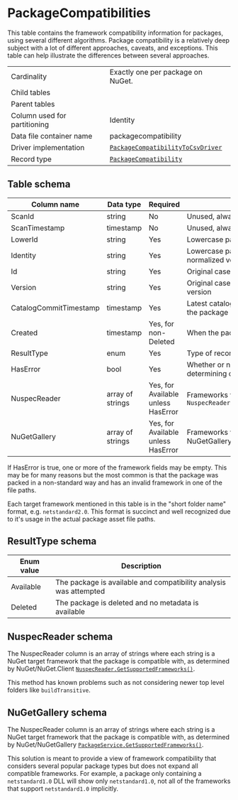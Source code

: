 # PackageCompatibilities

This table contains the framework compatibility information for packages, using several different algorithms.
Package compatibility is a relatively deep subject with a lot of different approaches, caveats, and exceptions. This table
can help illustrate the differences between several approaches.

|                              |                                                                                                                                              |
| ---------------------------- | -------------------------------------------------------------------------------------------------------------------------------------------- |
| Cardinality                  | Exactly one per package on NuGet.                                                                                                            |
| Child tables                 |                                                                                                                                              |
| Parent tables                |                                                                                                                                              |
| Column used for partitioning | Identity                                                                                                                                     |
| Data file container name     | packagecompatibility                                                                                                                         |
| Driver implementation        | [`PackageCompatibilityToCsvDriver`](../../src/Worker.Logic/CatalogScan/Drivers/PackageCompatibilityToCsv/PackageCompatibilityToCsvDriver.cs) |
| Record type                  | [`PackageCompatibility`](../../src/Worker.Logic/CatalogScan/Drivers/PackageCompatibilityToCsv/PackageCompatibility.cs)                       |

## Table schema

| Column name            | Data type        | Required                           | Description                                                            |
| ---------------------- | ---------------- | ---------------------------------- | ---------------------------------------------------------------------- |
| ScanId                 | string           | No                                 | Unused, always empty                                                   |
| ScanTimestamp          | timestamp        | No                                 | Unused, always empty                                                   |
| LowerId                | string           | Yes                                | Lowercase package ID. Good for joins                                   |
| Identity               | string           | Yes                                | Lowercase package ID and lowercase, normalized version. Good for joins |
| Id                     | string           | Yes                                | Original case package ID                                               |
| Version                | string           | Yes                                | Original case, normalized package version                              |
| CatalogCommitTimestamp | timestamp        | Yes                                | Latest catalog commit timestamp for the package                        |
| Created                | timestamp        | Yes, for non-Deleted               | When the package version was created                                   |
| ResultType             | enum             | Yes                                | Type of record (e.g. Available, Deleted)                               |
| HasError               | bool             | Yes                                | Whether or not there was an error determining compatibility            |
| NuspecReader           | array of strings | Yes, for Available unless HasError | Frameworks via `NuspecReader.GetSupportedFrameworks()`                 |
| NuGetGallery           | array of strings | Yes, for Available unless HasError | Frameworks via same logic a NuGetGallery                               |

If HasError is true, one or more of the framework fields may be empty. This may be for many reasons but the most common is that the package was packed in a non-standard way and has an invalid framework in one of the file paths.

Each target framework mentioned in this table is in the "short folder name" format, e.g. `netstandard2.0`. This format is succinct and well recognized due to it's usage in the actual package asset file paths.

## ResultType schema

| Enum value | Description                                                       |
| ---------- | ----------------------------------------------------------------- |
| Available  | The package is available and compatibility analysis was attempted |
| Deleted    | The package is deleted and no metadata is available               |

## NuspecReader schema

The NuspecReader column is an array of strings where each string is a NuGet target framework that the package is compatible with, as determined by NuGet/NuGet.Client [`NuspecReader.GetSupportedFrameworks()`](https://github.com/NuGet/NuGet.Client/blob/5353034fed272cb81fbe60326f334b99871d8b74/src/NuGet.Core/NuGet.Packaging/PackageReaderBase.cs#L367).

This method has known problems such as not considering newer top level folders like `buildTransitive`.

## NuGetGallery schema

The NuspecReader column is an array of strings where each string is a NuGet target framework that the package is compatible with, as determined by NuGet/NuGetGallery [`PackageService.GetSupportedFrameworks()`](https://github.com/NuGet/NuGetGallery/blob/7557469186f07c1a15fff57e5efd3816e622a776/src/NuGetGallery.Services/PackageManagement/PackageService.cs#L720-L818).

This solution is meant to provide a view of framework compatibility that considers several popular package types but does not expand all compatible frameworks. For example, a package only containing a `netstandard1.0` DLL will show only `netstandard1.0`, not all of the frameworks that support `netstandard1.0` implicitly.
